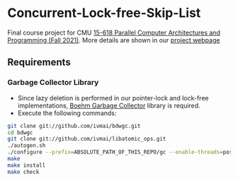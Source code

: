 # Concurrent-Lock-free-Skip-List
Final course project for CMU [15-618 Parallel Computer Architectures and Programming (Fall 2021)](http://www.cs.cmu.edu/afs/cs/academic/class/15418-f21/www/). More details are shown in our [project webpage](https://lizidong2015.wixsite.com/15618)
## Requirements
### Garbage Collector Library
- Since lazy deletion is performed in our pointer-lock and lock-free implementations, [Boehm Garbage Collector](https://hboehm.info/gc/) library is required.
- Execute the following commands:
```bash
git clone git://github.com/ivmai/bdwgc.git
cd bdwgc
git clone git://github.com/ivmai/libatomic_ops.git
./autogen.sh
./configure --prefix=ABSOLUTE_PATH_OF_THIS_REPO/gc --enable-threads=posix --enable-thread-local-alloc --enable-parallel-mark --enable-cplusplus
make
make install
make check
```
